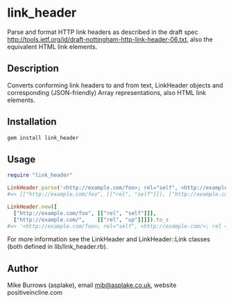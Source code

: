 # link_header

Parse and format HTTP link headers as described in the draft spec http://tools.ietf.org/id/draft-nottingham-http-link-header-06.txt, also the equivalent HTML link elements.

## Description

Converts conforming link headers to and from text, LinkHeader objects and corresponding (JSON-friendly) Array representations, also HTML link elements.

## Installation

```ruby
gem install link_header
```
  
## Usage

```ruby
require "link_header"

LinkHeader.parse('<http://example.com/foo>; rel="self", <http://example.com/>; rel = "up"').to_a
#=> [["http://example.com/foo", [["rel", "self"]]], ["http://example.com/", [["rel", "up"]]]]

LinkHeader.new([
  ["http://example.com/foo", [["rel", "self"]]],
  ["http://example.com/",    [["rel", "up"]]]]).to_s
#=> '<http://example.com/foo>; rel="self", <http://example.com/>; rel = "up"'
```

For more information see the LinkHeader and LinkHeader::Link classes (both defined in lib/link_header.rb).

## Author

Mike Burrows (asplake), email mjb@asplake.co.uk, website positiveincline.com
